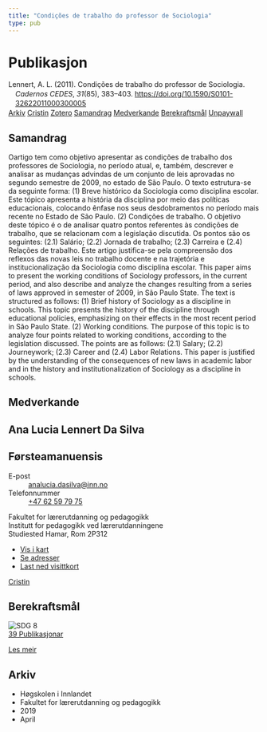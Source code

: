 ```yaml
---
title: "Condições de trabalho do professor de Sociologia"
type: pub
---
```

<h1>Publikasjon</h1>
<article id="csl-bib-container-HI6ZT3KA" class="csl-bib-container">
  <div class="csl-bib-body" style="line-height: 1.35; padding-left: 1em; text-indent:-1em;">
  <div class="csl-entry">Lennert, A. L. (2011). Condi&#xE7;&#xF5;es de trabalho do professor de Sociologia. <i>Cadernos CEDES</i>, <i>31</i>(85), 383&#x2013;403. <a href="https://doi.org/10.1590/S0101-32622011000300005">https://doi.org/10.1590/S0101-32622011000300005</a></div>
</div>
  <div class="csl-bib-buttons">
    <a href="#taxonomy-article-HI6ZT3KA" class="csl-bib-button">Arkiv</a>
    <a href="https://app.cristin.no/results/show.jsf?id=1690625" alt="Cristin URL" class="csl-bib-button">Cristin</a>
    <a href="http://zotero.org/groups/5022929/items/HI6ZT3KA" alt="Zotero URL" class="csl-bib-button">Zotero</a>
    <a href="#abstract-article-HI6ZT3KA" class="csl-bib-button">Samandrag</a>
    <a href="#contributors-article-HI6ZT3KA" class="csl-bib-button">Medverkande</a>
    <a href="#sdg-article-HI6ZT3KA" class="csl-bib-button">Berekraftsmål</a>
    <a href="https://www.scielo.br/j/ccedes/a/VvLsdXNV5kXsGxGHmKYRzrG/?lang=pt&amp;format=pdf" class="csl-bib-button">Unpaywall</a>
  </div>
  <div id="csl-bib-meta-container-HI6ZT3KA"></div>
</article>
<div id="csl-bib-meta-HI6ZT3KA" class="csl-bib-meta">
  <article id="abstract-article-HI6ZT3KA" class="abstract-article">
    <h1>Samandrag</h1>
    Oartigo tem como objetivo apresentar as condições de trabalho dos professores de Sociologia, no período atual, e, também, descrever e analisar as mudanças advindas de um conjunto de leis aprovadas no segundo semestre de 2009, no estado de São Paulo. O texto estrutura-se da seguinte forma: (1) Breve histórico da Sociologia como disciplina escolar. Este tópico apresenta a história da disciplina por meio das políticas educacionais, colocando ênfase nos seus desdobramentos no período mais recente no Estado de São Paulo. (2) Condições de trabalho. O objetivo deste tópico é o de analisar quatro pontos referentes às condições de trabalho, que se relacionam com a legislação discutida. Os pontos são os seguintes: (2.1) Salário; (2.2) Jornada de trabalho; (2.3) Carreira e (2.4) Relações de trabalho. Este artigo justifica-se pela compreensão dos reflexos das novas leis no trabalho docente e na trajetória e institucionalização da Sociologia como disciplina escolar.
This paper aims to present the working conditions of Sociology professors, in the current period, and also describe and analyze the changes resulting from a series of laws approved in semester of 2009, in São Paulo State. The text is structured as follows: (1) Brief history of Sociology as a discipline in schools. This topic presents the history of the discipline through educational policies, emphasizing on their effects in the most recent period in São Paulo State. (2) Working conditions. The purpose of this topic is to analyze four points related to working conditions, according to the legislation discussed. The points are as follows: (2.1) Salary; (2.2) Journeywork; (2.3) Career and (2.4) Labor Relations. This paper is justified by the understanding of the consequences of new laws in academic labor and in the history and institutionalization of Sociology as a discipline in schools.
  </article>
  <article id="contributors-article-HI6ZT3KA" class="contributors-article">
    <h1>Medverkande</h1>
    <div class="personas">
<div class="vrtx-hinn-person-card">
<div class="photo">
<i class="lar la-user-circle missing-person"></i>
</div>
<div class="info">
<hgroup><h1>Ana Lucia Lennert Da Silva</h1>
<h2>Førsteamanuensis</h2>
</hgroup><dl>
<dt>E-post</dt>
<dd>
<a href="mailto:analucia.dasilva@inn.no">analucia.dasilva@inn.no</a>
</dd>
<dt>Telefonnummer</dt>
<dd><a href="tel:+4762597975">
+47 62 59 79 75
</a></dd>
</dl>
<p>
Fakultet for lærerutdanning og pedagogikk<br>
Institutt for pedagogikk ved lærerutdanningene<br>
Studiested Hamar,
Rom 2P312
</p>
<ul class="vrtx-hinn-links">
<li><a href="https://www.google.com/maps?q=60.796004,11.072099">Vis i kart</a></li>
<li><a href="https://www.inn.no/finn-en-ansatt/analucia-dasilva.html#vrtx-hinn-addresses">Se adresser</a></li>
<li><a href="https://www.inn.no/finn-en-ansatt/analucia-dasilva.html?vrtx=vcf">Last ned visittkort</a></li>
</ul>
</div>
</div>
<a href="https://app.cristin.no/persons/show.jsf?id=1082351" alt="Cristin URL" class="personas-cristin">Cristin</a>
</div>
  </article>
  <article id="sdg-article-HI6ZT3KA" class="sdg-article">
    <h1>Berekraftsmål</h1>
    <div class="sdg-container"><div id="sdg8" class="sdg">
<img src="{{< params subfolder >}}images/sdg/sdg08_no.png" class="image" alt="SDG 8">
<div class="sdg-overlay">
<a href="{{< params subfolder >}}no/archive/?sdg=8#archive" class="sdg-publication-count"><span>39</span> Publikasjonar</a>
<p><a href="https://www.fn.no/om-fn/fns-baerekraftsmaal/anstendig-arbeid-og-oekonomisk-vekst?lang=nno-NO" class="sdg-read-more">Les meir</a></p>
</div>
</div></div>
  </article>
  <article id="taxonomy-article-HI6ZT3KA" class="taxonomy-article">
    <h1>Arkiv</h1>
    <ul>
      <li>Høgskolen i Innlandet</li>
      <li>Fakultet for lærerutdanning og pedagogikk</li>
      <li>2019</li>
      <li>April</li>
    </ul>
  </article>
</div>
